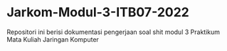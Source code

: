 # Jarkom-Modul-3-ITB07-2022
Repositori ini berisi dokumentasi pengerjaan soal shit modul 3 Praktikum Mata Kuliah Jaringan Komputer
